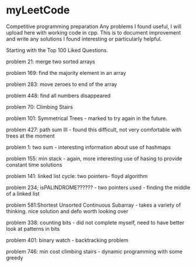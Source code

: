# myLeetCode
Competitive programming preparation 
Any problems I found useful, I will upload here with working code in cpp. 
This is to document improvement and write any solutions I found interesting or particularly helpful. 

Starting with the Top 100 Liked Questions. 


problem 21: merge two sorted arrays

problem 169: find the majority element in an array

problem 283: move zeroes to end of the array 

problem 448: find all numbers disappeared

problem 70: Climbing Stairs 

problem 101: Symmetrical Trees - marked to try again in the future. 

problem 427: path sum III - found this difficult, not very comfortable with trees at the moment 

problem 1: two sum - interesting information about use of hashmaps

problem 155: min stack - again, more interesting use of hasing to provide constant time solutions

problem 141: linked list cycle: two pointers- floyd algorithm

problem 234; isPALINDROME?????? - two pointers used - finding the middle of a linked list 

problem 581:Shortest Unsorted Continuous Subarray - takes a variety of thinking. nice solution and defo worth looking over

problem 338: counting bits - did not complete myself, need to have better look at patterns in bits 

problem 401: binary watch - backtracking problem 

problem 746: min cost climbing stairs - dynamic programming with some greedy 
